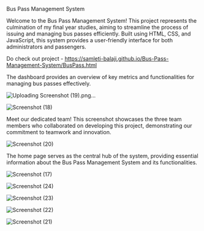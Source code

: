 Bus Pass Management System

Welcome to the Bus Pass Management System! This project represents the culmination of my final year studies, aiming to streamline the process of issuing and managing bus passes efficiently. Built using HTML, CSS, and JavaScript, this system provides a user-friendly interface for both administrators and passengers.

Do check out project - https://samleti-balaji.github.io/Bus-Pass-Management-System/BusPass.html


The dashboard provides an overview of key metrics and functionalities for managing bus passes effectively.

![Uploading Screenshot (19).png…]()


![Screenshot (18)](https://github.com/samleti-balaji/Bus-Pass-Management-System/assets/117742347/1c802686-c26b-4537-a4ca-c049bb388389)

Meet our dedicated team! This screenshot showcases the three team members who collaborated on developing this project, demonstrating our commitment to teamwork and innovation.


![Screenshot (20)](https://github.com/samleti-balaji/Bus-Pass-Management-System/assets/117742347/861e63d6-a02d-40ee-8576-3b945fdaee3a)


The home page serves as the central hub of the system, providing essential information about the Bus Pass Management System and its functionalities.


![Screenshot (17)](https://github.com/samleti-balaji/Bus-Pass-Management-System/assets/117742347/43deec78-c3cd-45a2-94ce-1202236080ff)


![Screenshot (24)](https://github.com/samleti-balaji/Bus-Pass-Management-System/assets/117742347/9e4a3d05-86f0-4a3e-a6d0-5a6603210221)


![Screenshot (23)](https://github.com/samleti-balaji/Bus-Pass-Management-System/assets/117742347/fd2a378e-4e53-4365-b2f4-a527f577774a)


![Screenshot (22)](https://github.com/samleti-balaji/Bus-Pass-Management-System/assets/117742347/e1b8bf7d-0934-4976-bea1-af97c6914e39)


![Screenshot (21)](https://github.com/samleti-balaji/Bus-Pass-Management-System/assets/117742347/b58613b8-0e6b-494e-9089-1bc8c8528f69)


